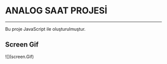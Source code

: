 <h1>ANALOG SAAT PROJESİ</h1>
<hr />

<p>Bu proje JavaScript ile oluşturulmuştur.</p>

<h2>Screen Gif</h2>
![](screen.Gif)
